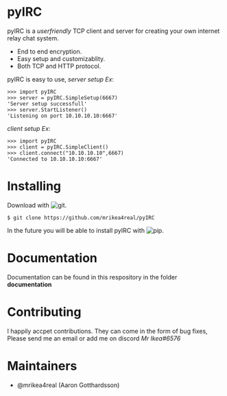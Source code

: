 # pyIRC
pyIRC is a _userfriendly_ TCP client and server for creating your own internet relay chat system.

* End to end encryption.
* Easy setup and customizablity.
* Both TCP and HTTP protocol.

pyIRC is easy to use, _server setup Ex_:
```
>>> import pyIRC
>>> server = pyIRC.SimpleSetup(6667)
'Server setup successfull'
>>> server.StartListener()
'Listening on port 10.10.10.10:6667'
```
_client setup Ex_:
```
>>> import pyIRC
>>> client = pyIRC.SimpleClient()
>>> client.connect("10.10.10.10",6667)
'Connected to 10.10.10.10:6667'
```

# Installing
Download with ![git](https://git-scm.com/).

```$ git clone https://github.com/mrikea4real/pyIRC```

In the future you will be able to install pyIRC with ![pip](https://pip.pypa.io/en/stable/).

# Documentation
Documentation can be found in this respository in the folder __documentation__

# Contributing
I happily accpet contributions. They can come in the form of bug fixes,  Please send me an email or add me on discord _Mr Ikea#6576_

# Maintainers
* @mrikea4real (Aaron Gotthardsson)
